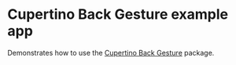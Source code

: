 # Cupertino Back Gesture example app

Demonstrates how to use the [Cupertino Back Gesture](https://pub.dev/packages/cupertino_back_gesture) package.
